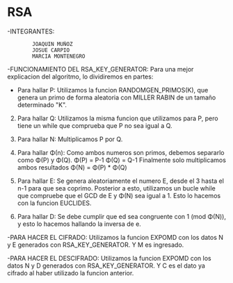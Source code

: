 # RSA
 -INTEGRANTES:
 
			JOAQUIN MUÑOZ
			JOSUE CARPIO
			MARCIA MONTENEGRO
			
      
-FUNCIONAMIENTO DEL RSA_KEY_GENERATOR:
Para una mejor explicacion del algoritmo, lo dividiremos en partes:

- Para hallar P:
	Utilizamos la funcion RANDOMGEN_PRIMOS(K), que genera un primo de forma aleatoria con MILLER RABIN de un tamaño determinado "K".
	
2. Para hallar Q:
	Utilizamos la misma funcion que utilizamos para P, pero tiene un while que comprueba que P no sea igual a Q.
	
3. Para hallar N:
	Multiplicamos P por Q.
	
4. Para hallar Φ(n):
	Como ambos numeros son primos, debemos separarlo como Φ(P) y Φ(Q).
	Φ(P) = P-1
	Φ(Q) = Q-1
	Finalmente solo multiplicamos ambos resultados
	Φ(N) = Φ(P) * Φ(Q)
	
5. Para hallar E:
	Se genera aleatoriamente el numero E, desde el 3 hasta el n-1 para que sea coprimo.
	Posterior a esto, utilizamos un bucle while que compruebe que el GCD de E y Φ(N) sea igual a 1.
	Esto lo hacemos con la funcion EUCLIDES.
	
6. Para hallar D:
	Se debe cumplir que ed sea congruente con 1 (mod Φ(N)), y esto lo hacemos hallando la inversa de e.
	
-PARA HACER EL CIFRADO:
	Utilizamos la funcion EXPOMD con los datos N y E generados con RSA_KEY_GENERATOR.
	Y M es ingresado.
	
-PARA HACER EL DESCIFRADO:
	Utilizamos la funcion EXPOMD con los datos N y D generados con RSA_KEY_GENERATOR.
	Y C es el dato ya cifrado al haber utilizado la funcion anterior.
	

















